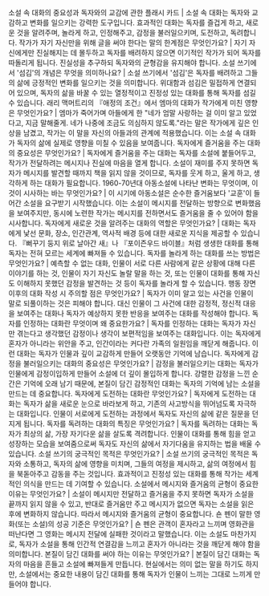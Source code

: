 소설 속 대화의 중요성과 독자와의 교감에 관한 플래시 카드	| 소설 속 대화는 독자와 교감하고 변화를 일으키는 강력한 도구입니다. 효과적인 대화는 독자를 즐겁게 하고, 새로운 것을 알려주며, 놀라게 하고, 인정해주고, 감정을 불러일으키며, 도전하고, 독려합니다.
작가가 자기 자신만을 위해 글을 써야 한다는 말의 한계점은 무엇인가요?	| 자기 자신에게만 진실해지는 데 몰두하고 독자를 배려하지 않으면 이기적인 작가가 되어 독자를 따돌리게 됩니다. 진실성을 추구하되 독자와의 균형감을 유지해야 합니다.
소설 쓰기에서 '섬김'의 개념은 무엇을 의미하나요?	| 소설 쓰기에서 '섬김'은 독자를 배려하고 그들의 삶에 긍정적인 변화를 일으키는 것을 의미합니다. 위대함과 섬김은 밀접하게 연결되어 있으며, 독자의 삶을 바꿀 수 있는 열정적이고 진정성 있는 대화를 통해 독자를 섬길 수 있습니다.
래리 맥머트리의 『애정의 조건』에서 엠마의 대화가 작가에게 미친 영향은 무엇인가요?	| 엠마가 죽어가며 아들에게 한 "네가 엄말 사랑하는 걸 이미 알고 있었다고, 지금 말해줄게. 네가 나중에 조금도 의심하지 않도록."라는 말은 작가에게 깊은 인상을 남겼고, 작가는 이 말을 자신의 아들과의 관계에 적용했습니다. 이는 소설 속 대화가 독자의 삶에 실제로 영향을 미칠 수 있음을 보여줍니다.
독자에게 즐거움을 주는 대화의 중요성은 무엇인가요?	| 독자에게 즐거움을 주는 대화는 독자를 소설에 붙들어두고, 작가가 전달하려는 메시지나 진실에 마음을 열게 합니다. 소설이 재미를 주지 못하면 독자가 메시지를 발견할 때까지 책을 읽지 않을 것이므로, 독자를 웃게 하고, 울게 하고, 생각하게 하는 대화가 필요합니다.
1960-70년대 아동소설에 나타난 변화는 무엇이며, 이것이 시사하는 바는 무엇인가요?	| 이 시기에 아동소설은 순수한 즐거움보다 '교훈'이 들어간 소설을 요구받기 시작했습니다. 이는 소설이 메시지를 전달하는 방향으로 변화했음을 보여주지만, 동시에 노련한 작가는 메시지를 전하면서도 즐거움을 줄 수 있어야 함을 시사합니다.
독자에게 새로운 것을 알려주는 대화의 역할은 무엇인가요?	| 대화는 독자에게 낯선 문화, 장소, 인간관계, 역사적 배경 등에 대한 새로운 지식을 제공할 수 있습니다. 『뻐꾸기 둥지 위로 날아간 새』나 『포이즌우드 바이블』처럼 생생한 대화를 통해 독자는 전혀 모르는 세계에 빠져들 수 있습니다.
독자를 놀라게 하는 대화를 쓰는 방법은 무엇인가요?	| 예측할 수 없는 대화, 인물이 서로 다른 사람에게 같은 상황에 대해 다른 이야기를 하는 것, 인물이 자기 자신도 놀랄 말을 하는 것, 또는 인물이 대화를 통해 자신도 이해하지 못했던 감정을 발견하는 것 등이 독자를 놀라게 할 수 있습니다.
행동 장면 이후의 대화 작성 시 주의할 점은 무엇인가요?	| 독자가 이미 알고 있는 사건을 인물이 말로 되풀이하는 것은 피해야 합니다. 대신 인물이 그 사건에 대한 감정적, 정신적 대응을 보여주는 대화나 독자가 예상하지 못한 반응을 보여주는 대화를 작성해야 합니다.
독자를 인정하는 대화란 무엇이며 왜 중요한가요?	| 독자를 인정하는 대화는 독자가 자신만 겪는다고 생각했던 감정이나 생각이 보편적임을 보여주는 대화입니다. 이는 독자에게 혼자가 아니라는 위안을 주고, 인간이라는 커다란 가족의 일원임을 깨닫게 해줍니다. 이런 대화는 독자가 인물과 깊이 교감하게 만들어 오랫동안 기억에 남습니다.
독자에게 감정을 불러일으키는 대화의 중요성은 무엇인가요?	| 감정을 불러일으키는 대화는 독자가 인물에게 감정이입하게 만들어 소설에 더 깊이 몰입하게 합니다. 강렬한 감정을 느낀 순간은 기억에 오래 남기 때문에, 본질이 담긴 감정적인 대화는 독자의 기억에 남는 소설을 만드는 데 중요합니다.
독자에게 도전하는 대화란 무엇인가요?	| 독자에게 도전하는 대화는 독자가 삶을 새로운 눈으로 바라보게 하고, 기존의 사고방식을 뛰어넘도록 자극하는 대화입니다. 인물이 서로에게 도전하는 과정에서 독자도 자신의 삶에 같은 질문을 던지게 됩니다.
독자를 독려하는 대화의 특징은 무엇인가요?	| 독자를 독려하는 대화는 독자가 최상의 삶, 가장 자기다운 삶을 살도록 격려합니다. 인물이 대화를 통해 힘을 얻고 성장하는 모습을 보여줌으로써 독자도 자신의 삶에서 자기다움을 유지하는 법을 배울 수 있습니다.
소설 쓰기의 궁극적인 목적은 무엇인가요?	| 소설 쓰기의 궁극적인 목적은 독자와 소통하고, 독자의 삶에 영향을 미치며, 그들의 여정을 제시하고, 삶의 여정에서 힘을 북돋아주고 감동을 주는 것입니다. 효과적이고 진정성 있는 대화를 통해 작가는 세계적인 의식을 만드는 데 기여할 수 있습니다.
소설에서 메시지와 즐거움의 균형이 중요한 이유는 무엇인가요?	| 소설이 메시지만 전달하고 즐거움을 주지 못하면 독자가 소설을 끝까지 읽지 않을 수 있고, 반대로 즐거움만 주고 메시지가 없으면 독자는 소설을 읽은 후에 변화하지 않습니다. 따라서 메시지와 즐거움의 균형이 중요합니다.
숀 펜이 말한 영화(또는 소설)의 성공 기준은 무엇인가요?	| 숀 펜은 관객이 혼자라고 느끼며 영화관을 떠난다면 그 영화는 메시지 전달에 실패한 것이라고 말했습니다. 이는 소설도 마찬가지로, 독자가 소설을 통해 인간적 연결감을 느끼고 혼자가 아니라는 것을 깨닫게 해야 함을 의미합니다.
본질이 담긴 대화를 써야 하는 이유는 무엇인가요?	| 본질이 담긴 대화는 독자의 마음을 흔들고 소설에 빠져들게 만듭니다. 현실에서는 의미 없는 말을 하기도 하지만, 소설에서는 중요한 내용이 담긴 대화를 통해 독자가 인물이 느끼는 그대로 느끼게 만들어야 합니다.